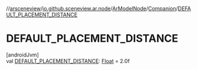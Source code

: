 //[arsceneview](../../../../index.md)/[io.github.sceneview.ar.node](../../index.md)/[ArModelNode](../index.md)/[Companion](index.md)/[DEFAULT_PLACEMENT_DISTANCE](-d-e-f-a-u-l-t_-p-l-a-c-e-m-e-n-t_-d-i-s-t-a-n-c-e.md)

# DEFAULT_PLACEMENT_DISTANCE

[androidJvm]\
val [DEFAULT_PLACEMENT_DISTANCE](-d-e-f-a-u-l-t_-p-l-a-c-e-m-e-n-t_-d-i-s-t-a-n-c-e.md): [Float](https://kotlinlang.org/api/latest/jvm/stdlib/kotlin/-float/index.html) = 2.0f
